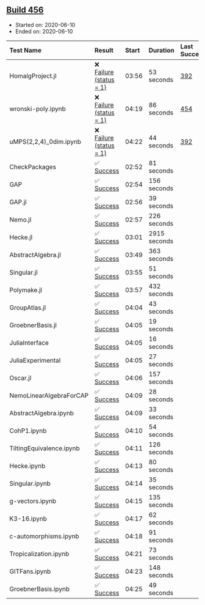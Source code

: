## [Build 456](https://oscarci.mathematik.uni-kl.de/job/oscar-julia-1.4/456/)

* Started on: 2020-06-10
* Ended on: 2020-06-10

| Test Name    | Result | Start | Duration | Last Success | First Failure |
|:-------------|:-------|:------|:---------|:-------------|:--------------|
| HomalgProject.jl | ❌ [Failure (status = 1)](https://oscarci.mathematik.uni-kl.de/job/oscar-julia-1.4/456/artifact/logs/build-456/HomalgProject.jl.log) | 03:56 | 53 seconds | [392](https://oscarci.mathematik.uni-kl.de/job/oscar-julia-1.4/392/) | [393](https://oscarci.mathematik.uni-kl.de/job/oscar-julia-1.4/393/) |
| wronski-poly.ipynb | ❌ [Failure (status = 1)](https://oscarci.mathematik.uni-kl.de/job/oscar-julia-1.4/456/artifact/logs/build-456/wronski-poly.ipynb.log) | 04:19 | 86 seconds | [454](https://oscarci.mathematik.uni-kl.de/job/oscar-julia-1.4/454/) | [455](https://oscarci.mathematik.uni-kl.de/job/oscar-julia-1.4/455/) |
| uMPS(2,2,4)_0dim.ipynb | ❌ [Failure (status = 1)](https://oscarci.mathematik.uni-kl.de/job/oscar-julia-1.4/456/artifact/logs/build-456/uMPS-2-2-4-_0dim.ipynb.log) | 04:22 | 44 seconds | [392](https://oscarci.mathematik.uni-kl.de/job/oscar-julia-1.4/392/) | [393](https://oscarci.mathematik.uni-kl.de/job/oscar-julia-1.4/393/) |
| CheckPackages | ✅ [Success](https://oscarci.mathematik.uni-kl.de/job/oscar-julia-1.4/456/artifact/logs/build-456/CheckPackages.log) | 02:52 | 81 seconds |  |  |
| GAP | ✅ [Success](https://oscarci.mathematik.uni-kl.de/job/oscar-julia-1.4/456/artifact/logs/build-456/GAP.log) | 02:54 | 156 seconds |  |  |
| GAP.jl | ✅ [Success](https://oscarci.mathematik.uni-kl.de/job/oscar-julia-1.4/456/artifact/logs/build-456/GAP.jl.log) | 02:56 | 39 seconds |  |  |
| Nemo.jl | ✅ [Success](https://oscarci.mathematik.uni-kl.de/job/oscar-julia-1.4/456/artifact/logs/build-456/Nemo.jl.log) | 02:57 | 226 seconds |  |  |
| Hecke.jl | ✅ [Success](https://oscarci.mathematik.uni-kl.de/job/oscar-julia-1.4/456/artifact/logs/build-456/Hecke.jl.log) | 03:01 | 2915 seconds |  |  |
| AbstractAlgebra.jl | ✅ [Success](https://oscarci.mathematik.uni-kl.de/job/oscar-julia-1.4/456/artifact/logs/build-456/AbstractAlgebra.jl.log) | 03:49 | 363 seconds |  |  |
| Singular.jl | ✅ [Success](https://oscarci.mathematik.uni-kl.de/job/oscar-julia-1.4/456/artifact/logs/build-456/Singular.jl.log) | 03:55 | 51 seconds |  |  |
| Polymake.jl | ✅ [Success](https://oscarci.mathematik.uni-kl.de/job/oscar-julia-1.4/456/artifact/logs/build-456/Polymake.jl.log) | 03:57 | 432 seconds |  |  |
| GroupAtlas.jl | ✅ [Success](https://oscarci.mathematik.uni-kl.de/job/oscar-julia-1.4/456/artifact/logs/build-456/GroupAtlas.jl.log) | 04:04 | 43 seconds |  |  |
| GroebnerBasis.jl | ✅ [Success](https://oscarci.mathematik.uni-kl.de/job/oscar-julia-1.4/456/artifact/logs/build-456/GroebnerBasis.jl.log) | 04:05 | 19 seconds |  |  |
| JuliaInterface | ✅ [Success](https://oscarci.mathematik.uni-kl.de/job/oscar-julia-1.4/456/artifact/logs/build-456/JuliaInterface.log) | 04:05 | 16 seconds |  |  |
| JuliaExperimental | ✅ [Success](https://oscarci.mathematik.uni-kl.de/job/oscar-julia-1.4/456/artifact/logs/build-456/JuliaExperimental.log) | 04:05 | 27 seconds |  |  |
| Oscar.jl | ✅ [Success](https://oscarci.mathematik.uni-kl.de/job/oscar-julia-1.4/456/artifact/logs/build-456/Oscar.jl.log) | 04:06 | 157 seconds |  |  |
| NemoLinearAlgebraForCAP | ✅ [Success](https://oscarci.mathematik.uni-kl.de/job/oscar-julia-1.4/456/artifact/logs/build-456/NemoLinearAlgebraForCAP.log) | 04:09 | 28 seconds |  |  |
| AbstractAlgebra.ipynb | ✅ [Success](https://oscarci.mathematik.uni-kl.de/job/oscar-julia-1.4/456/artifact/logs/build-456/AbstractAlgebra.ipynb.log) | 04:09 | 33 seconds |  |  |
| CohP1.ipynb | ✅ [Success](https://oscarci.mathematik.uni-kl.de/job/oscar-julia-1.4/456/artifact/logs/build-456/CohP1.ipynb.log) | 04:10 | 54 seconds |  |  |
| TiltingEquivalence.ipynb | ✅ [Success](https://oscarci.mathematik.uni-kl.de/job/oscar-julia-1.4/456/artifact/logs/build-456/TiltingEquivalence.ipynb.log) | 04:11 | 126 seconds |  |  |
| Hecke.ipynb | ✅ [Success](https://oscarci.mathematik.uni-kl.de/job/oscar-julia-1.4/456/artifact/logs/build-456/Hecke.ipynb.log) | 04:13 | 80 seconds |  |  |
| Singular.ipynb | ✅ [Success](https://oscarci.mathematik.uni-kl.de/job/oscar-julia-1.4/456/artifact/logs/build-456/Singular.ipynb.log) | 04:14 | 35 seconds |  |  |
| g-vectors.ipynb | ✅ [Success](https://oscarci.mathematik.uni-kl.de/job/oscar-julia-1.4/456/artifact/logs/build-456/g-vectors.ipynb.log) | 04:15 | 135 seconds |  |  |
| K3-16.ipynb | ✅ [Success](https://oscarci.mathematik.uni-kl.de/job/oscar-julia-1.4/456/artifact/logs/build-456/K3-16.ipynb.log) | 04:17 | 62 seconds |  |  |
| c-automorphisms.ipynb | ✅ [Success](https://oscarci.mathematik.uni-kl.de/job/oscar-julia-1.4/456/artifact/logs/build-456/c-automorphisms.ipynb.log) | 04:18 | 91 seconds |  |  |
| Tropicalization.ipynb | ✅ [Success](https://oscarci.mathematik.uni-kl.de/job/oscar-julia-1.4/456/artifact/logs/build-456/Tropicalization.ipynb.log) | 04:21 | 73 seconds |  |  |
| GITFans.ipynb | ✅ [Success](https://oscarci.mathematik.uni-kl.de/job/oscar-julia-1.4/456/artifact/logs/build-456/GITFans.ipynb.log) | 04:23 | 148 seconds |  |  |
| GroebnerBasis.ipynb | ✅ [Success](https://oscarci.mathematik.uni-kl.de/job/oscar-julia-1.4/456/artifact/logs/build-456/GroebnerBasis.ipynb.log) | 04:25 | 49 seconds |  |  |
